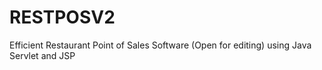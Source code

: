 # RESTPOSV2
Efficient Restaurant Point of Sales Software (Open for editing) using Java Servlet and JSP
